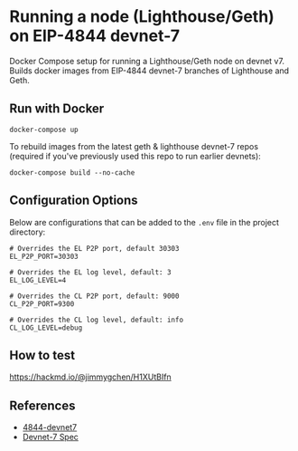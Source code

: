 # Running a node (Lighthouse/Geth) on EIP-4844 devnet-7

Docker Compose setup for running a Lighthouse/Geth node on devnet v7. Builds docker images from EIP-4844 devnet-7 branches of Lighthouse and Geth.

## Run with Docker

```
docker-compose up
```

To rebuild images from the latest geth & lighthouse devnet-7 repos (required if you've previously used this repo to run earlier devnets):

```
docker-compose build --no-cache
```

## Configuration Options

Below are configurations that can be added to the `.env` file in the project directory:

```
# Overrides the EL P2P port, default 30303
EL_P2P_PORT=30303

# Overrides the EL log level, default: 3
EL_LOG_LEVEL=4

# Overrides the CL P2P port, default: 9000
CL_P2P_PORT=9300

# Overrides the CL log level, default: info
CL_LOG_LEVEL=debug
```

## How to test

https://hackmd.io/@jimmygchen/H1XUtBIfn

## References 

- [4844-devnet7](https://4844-devnet-7.ethpandaops.io/)
- [Devnet-7 Spec](https://notes.ethereum.org/@parithosh/devnet-7-specs)
